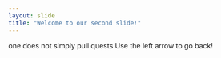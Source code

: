 ```yaml
---
layout: slide
title: "Welcome to our second slide!"
---
```

one does not simply pull quests
Use the left arrow to go back!
